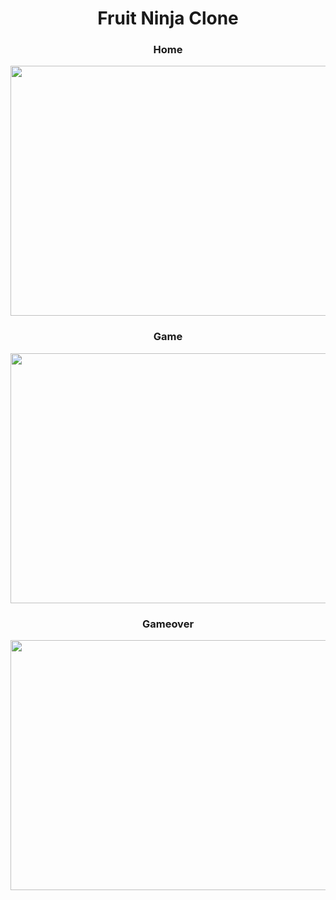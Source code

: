 

<h1 align="center">Fruit Ninja Clone</h1>

<div align="center">
  <h3 align="center">Home</h3>
  <img src = "https://user-images.githubusercontent.com/88266321/170956462-859a367d-6fe2-44b3-a51f-b93cf5b387da.PNG" width="600" height="400" ">
  <br>
  <h3 align="center">Game</h3>
  <img src = "https://user-images.githubusercontent.com/88266321/170957059-a05eca0b-4e4b-48a2-ae85-e20d9a7b2dd3.PNG" width="600" height="400" ">                   <br>
  <h3 align="center">Gameover</h3>
  <img src = "https://user-images.githubusercontent.com/88266321/170957162-ff57ce3f-5279-4441-a600-41f9c2d15747.PNG" width="600" height="400" ">
  </div>



